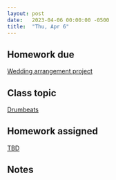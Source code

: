 ```yaml
---
layout: post
date:   2023-04-06 00:00:00 -0500
title:  "Thu, Apr 6"
---
```


## Homework due

[Wedding arrangement project](https://gmuedu-my.sharepoint.com/:b:/g/personal/mlavengo_gmu_edu/ESezbpGaM1dKtrGedA-YX3cB0ebfepNG3qbbaLr_1sQhuA?e=ODFk9u)

## Class topic

[Drumbeats](https://viva.pressbooks.pub/openmusictheory/chapter/drumbeats/)

## Homework assigned

[TBD](www.google.com)

## Notes

